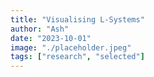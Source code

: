 ```yaml
---
title: "Visualising L-Systems"
author: "Ash"
date: "2023-10-01"
image: "./placeholder.jpeg"
tags: ["research", "selected"]
---
```


